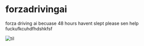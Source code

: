 # forzadrivingai
forza driving ai becuase 48 hours havent slept please sen help fuckufkcuhdfhdshkfsf



![til](https://github.com/user-attachments/assets/4433bdc5-8f4d-47f7-8f90-9e521eec78c1)

